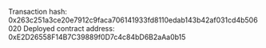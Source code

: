 Transaction hash: 0x263c251a3ce20e7912c9faca706141933fd8110edab143b42af031cd4b506020
Deployed contract address: 0xE2D26558F14B7C39889f0D7c4c84bD6B2aAa0b15